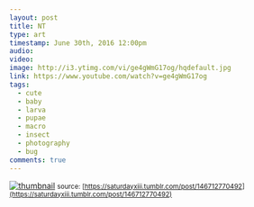 ```yaml
---
layout: post
title: NT
type: art
timestamp: June 30th, 2016 12:00pm
audio: 
video: 
image: http://i3.ytimg.com/vi/ge4gWmG17og/hqdefault.jpg
link: https://www.youtube.com/watch?v=ge4gWmG17og
tags:
  - cute
  - baby
  - larva
  - pupae
  - macro
  - insect
  - photography
  - bug
comments: true
---
```

[![thumbnail](http://i3.ytimg.com/vi/ge4gWmG17og/hqdefault.jpg)](https://www.youtube.com/watch?v=ge4gWmG17og)
<small>source: [https://saturdayxiii.tumblr.com/post/146712770492](https://saturdayxiii.tumblr.com/post/146712770492)</small>